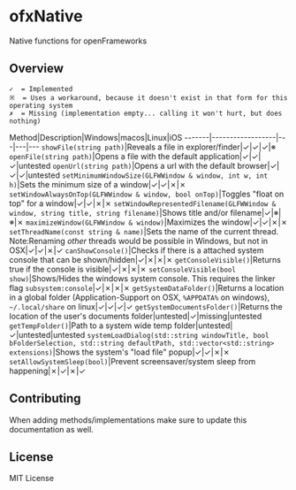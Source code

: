 # ofxNative


Native functions for openFrameworks


## Overview


	✓  = Implemented
	※  = Uses a workaround, because it doesn't exist in that form for this operating system
	✗  = Missing (implementation empty... calling it won't hurt, but does nothing)



Method|Description|Windows|macos|Linux|iOS
-------|------------------|---|---|---
`showFile(string path)`|Reveals a file in explorer/finder|✓|✓|✓|※
`openFile(string path)`|Opens a file with the default application|✓|✓|✓|untested
`openUrl(string path)`|Opens a url with the default browser|✓|✓|✓|untested
`setMinimumWindowSize(GLFWWindow & window, int w, int h)`|Sets the minimum size of a window|✓|✓|✗|✗
`setWindowAlwaysOnTop(GLFWWindow & window, bool onTop)`|Toggles "float on top" for a window|✓|✓|✗|✗
`setWindowRepresentedFilename(GLFWWindow & window, string title, string filename)`|Shows title and/or filename|✓|※|※|✗
`maximizeWindow(GLFWWindow & window)`|Maximizes the window|✓|✓|✗|✗
`setThreadName(const string & name)`|Sets the name of the current thread. Note:Renaming _other_ threads would be possible in Windows, but not in OSX|✓|✓|✗|✓
`canShowConsole()`|Checks if there is a attached system console that can be shown/hidden|✓|✗|✗|✗
`getConsoleVisible()`|Returns true if the console is visible|✓|✗|✗|✗
`setConsoleVisible(bool show)`|Shows/Hides the windows system console. This requires the linker flag `subsystem:console`|✓|✗|✗|✗
`getSystemDataFolder()`|Returns a location in a global folder (Application-Support on OSX, `%APPDATA%` on windows), `~/.local/share` on linux|✓|✓|✓|✓
`getSystemDocumentsFolder()`|Returns the location of the user's documents folder|untested|✓|missing|untested
`getTempFolder()`|Path to a system wide temp folder|untested|✓|untested|untested
`systemLoadDialog(std::string windowTitle, bool bFolderSelection, std::string defaultPath, std::vector<std::string> extensions)`|Shows the system's "load file" popup|✓|✓|✗|✗
`setAllowSystemSleep(bool)`|Prevent screensaver/system sleep from happening|✗|✓|✗|✓

## Contributing

When adding methods/implementations make sure to update this documentation as well.

## License

MIT License
